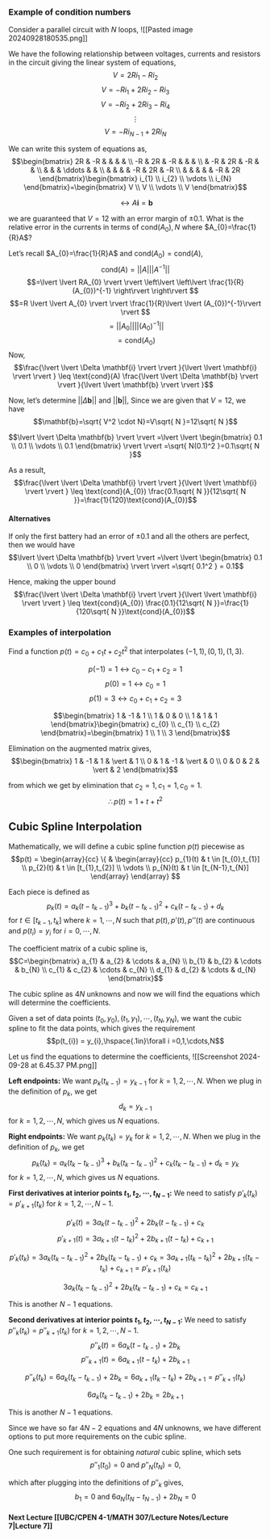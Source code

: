 ### Example of condition numbers
Consider a parallel circuit with $N$ loops,
![[Pasted image 20240928180535.png]]

We have the following relationship between voltages, currents and resistors in the circuit giving the linear system of equations,
$$V = 2Ri_{1}-Ri_{2}$$
$$V = -Ri_{1}+2Ri_{2}-Ri_{3}$$
$$V=-Ri_{2}+2Ri_{3}-Ri_{4}$$
$$\vdots$$
$$V = -Ri_{N-1}+2Ri_{N}$$

We can write this system of equations as,
$$\begin{bmatrix}
2R  & -R &  &  &  &  \\
-R & 2R & -R &  &  &  \\
 & -R & 2R & -R &  &  \\
 &  &  & \ddots &  &  \\
 &  &  &  & -R & 2R & -R \\
 &  &  &  &  &  -R & 2R
\end{bmatrix}\begin{bmatrix}
i_{1}  \\
i_{2} \\
\vdots  \\
i_{N} 
\end{bmatrix}=\begin{bmatrix}
V \\
V \\
\vdots \\
V
\end{bmatrix}$$

$$\leftrightarrow A\mathbf{i}=\mathbf{b}$$

we are guaranteed that $V=12$ with an error margin of $\pm 0.1$. What is the relative error in the currents in terms of $\text{cond}(A_{0}),N$ where $A_{0}=\frac{1}{R}A$?

Let’s recall $A_{0}=\frac{1}{R}A$ and $\text{cond}(A_{0})=\text{cond}(A)$,
$$\text{cond}(A)=\lvert \lvert A \rvert  \rvert \lvert A^{-1} \rvert  \rvert $$
$$=\lvert \lvert RA_{0} \rvert  \rvert \left\lvert  \left\lvert  \frac{1}{R}(A_{0})^{-1}  \right\rvert   \right\rvert $$
$$=R \lvert \lvert A_{0} \rvert  \rvert \frac{1}{R}\lvert \lvert (A_{0})^{-1}\rvert  \rvert $$
$$= \lvert \lvert A_{0} \rvert  \rvert \lvert \lvert (A_{0})^{-1} \rvert  \rvert $$
$$=\text{cond}(A_{0})$$
Now,
$$\frac{\lvert \lvert \Delta \mathbf{i} \rvert  \rvert }{\lvert \lvert \mathbf{i} \rvert  \rvert } \leq \text{cond}(A) \frac{\lvert \lvert \Delta \mathbf{b} \rvert  \rvert }{\lvert \lvert \mathbf{b} \rvert  \rvert }$$

Now, let’s determine $\lvert \lvert \Delta \mathbf{b} \rvert \rvert$ and $\lvert \lvert \mathbf{b} \rvert \rvert$,
Since we are given that $V=12$, we have 
$$\mathbf{b}=\sqrt{ V^2 \cdot N}=V\sqrt{ N }=12\sqrt{ N }$$


$$\lvert \lvert \Delta \mathbf{b} \rvert  \rvert =\lvert \lvert \begin{bmatrix}
0.1 \\
0.1 \\
\vdots \\
0.1
\end{bmatrix} \rvert  \rvert =\sqrt{ N(0.1)^2 }=0.1\sqrt{ N }$$

As a result,
$$\frac{\lvert \lvert \Delta \mathbf{i} \rvert  \rvert }{\lvert \lvert \mathbf{i} \rvert  \rvert } \leq \text{cond}(A_{0}) \frac{0.1\sqrt{ N }}{12\sqrt{ N }}=\frac{1}{120}\text{cond}(A_{0})$$


#### Alternatives
If only the first battery had an error of $\pm 0.1$ and all the others are perfect, then we would have
$$\lvert \lvert \Delta \mathbf{b} \rvert  \rvert =\lvert \lvert \begin{bmatrix}
0.1 \\
0 \\
\vdots \\
0
\end{bmatrix} \rvert  \rvert =\sqrt{ 0.1^2 } = 0.1$$

Hence, making the upper bound
$$\frac{\lvert \lvert \Delta \mathbf{i} \rvert  \rvert }{\lvert \lvert \mathbf{i} \rvert  \rvert } \leq \text{cond}(A_{0}) \frac{0.1}{12\sqrt{ N }}=\frac{1}{120\sqrt{ N }}\text{cond}(A_{0})$$


### Examples of interpolation
Find a function $p(t)=c_{0}+c_{1}t+c_{2}t^2$ that interpolates $(-1,1),(0,1),(1,3)$. 

$$p(-1)=1 \leftrightarrow c_{0}-c_{1}+c_{2}=1$$
$$p(0)=1 \leftrightarrow c_{0}=1$$
$$p(1)=3 \leftrightarrow c_{0}+c_{1}+c_{2}=3$$

$$\begin{bmatrix}
1 & -1 & 1 \\
1 & 0 & 0 \\
1 & 1 & 1
\end{bmatrix}\begin{bmatrix}
c_{0} \\
c_{1} \\
c_{2}
\end{bmatrix}=\begin{bmatrix}
1 \\
1 \\
3 
\end{bmatrix}$$

Elimination on the augmented matrix gives,
$$\begin{bmatrix}
1 & -1 & 1 & \vert &  1  \\
0 & 1 & -1 & \vert & 0 \\
0 & 0 & 2 & \vert & 2
\end{bmatrix}$$

from which we get by elimination that $c_{2}=1,c_{1}=1,c_{0}=1$.
$$\therefore p(t) =1+t+t^2$$

## Cubic Spline Interpolation
Mathematically, we will define a cubic spline function $p(t)$ piecewise as
$$p(t) = 
\begin{array}{cc}
  \{ & 
    \begin{array}{cc}
      p_{1}(t) & t \in [t_{0},t_{1}]  \\
      p_{2}(t) & t \in [t_{1},t_{2}]  \\
\vdots \\
p_{N}(t) & t \in [t_{N-1},t_{N}]
    \end{array}
\end{array}
$$

Each piece is defined as
$$p_{k}(t)=a_{k}(t-t_{k-1})^3+b_{k}(t-t_{k-1})^2+c_{k}(t-t_{k-1})+ d_{k}$$
for $t \in [t_{k-1},t_{k}]$ where $k=1,\cdots,N$ such that $p(t),p’(t),p’’(t)$ are continuous and $p(t_i)=y_{i}$ for $i=0,\cdots,N$. 

The coefficient matrix of a cubic spline is,
$$C=\begin{bmatrix}
a_{1} & a_{2} & \cdots & a_{N} \\
b_{1} & b_{2} & \cdots & b_{N} \\
c_{1} & c_{2} & \cdots  & c_{N} \\
d_{1} & d_{2} & \cdots & d_{N}
\end{bmatrix}$$

The cubic spline as $4N$ unknowns and now we will find the equations which will determine the coefficients.

Given a set of data points $(t_{0},y_{0}),(t_{1},y_{1}),\cdots,(t_{N},y_{N})$, we want the cubic spline to fit the data points, which gives the requirement
$$p(t_{i}) = y_{i},\hspace{.1in}\forall i =0,1,\cdots,N$$

Let us find the equations to determine the coefficients,
![[Screenshot 2024-09-28 at 6.45.37 PM.png]]

**Left endpoints:**
We want $p_{k}(t_{k-1}) = y_{k-1}$ for $k=1,2,\cdots,N$.
When we plug in the definition of $p_{k}$, we get
$$d_{k}= y_{k-1}$$
for $k =1,2,\cdots,N$, which gives us $N$ equations.

**Right endpoints:**
We want $p_{k}(t_{k})=y_{k}$ for $k=1,2,\cdots,N$.
When we plug in the definition of $p_k$, we get
$$p_{k}(t_{k})=a_{k}(t_{k}-t_{k-1})^3+b_{k}(t_{k}-t_{k-1})^2+c_{k}(t_{k}-t_{k-1})+ d_{k} =y_{k}$$
for $k=1,2,\cdots,N$, which gives us $N$ equations.

**First derivatives at interior points $t_{1},t_{2},\cdots,t_{N-1}$:**
We need to satisfy $p'_{k}(t_{k})=p'_{k+1}(t_{k})$ for $k=1,2,\cdots,N-1$.

$$p'_{k}(t)=3a_{k}(t-t_{k-1})^2+2b_k(t-t_{k-1})+c_{k}$$
$$p'_{k+1}(t)=3a_{k+1}(t-t_{k})^2+2b_{k+1}(t-t_{k})+c_{k+1}$$

$$p'_{k}(t_{k})=3a_{k}(t_{k}-t_{k-1})^2+2b_{k}(t_{k}-t_{k-1})+c_{k}=3a_{k+1}(t_{k}-t_{k})^2+2b_{k+1}(t_{k}-t_{k})+c_{k+1}=p'_{k+1}(t_{k})$$

$$3a_{k}(t_{k}-t_{k-1})^2+2b_{k}(t_{k}-t_{k-1})+c_{k} = c_{k+1}$$

This is another $N-1$ equations.

**Second derivatives at interior points $t_{1},t_{2},\cdots,t_{N-1}$:**
We need to satisfy $p''_{k}(t_{k})=p''_{k+1}(t_{k})$ for $k=1,2,\cdots,N-1$.
$$p''_{k}(t)=6a_{k}(t-t_{k-1})+2b_k$$
$$p''_{k+1}(t)=6a_{k+1}(t-t_{k})+2b_{k+1}$$

$$p''_{k}(t_{k})=6a_{k}(t_{k}-t_{k-1})+2b_k = 6a_{k+1}(t_{k}-t_{k})+2b_{k+1}=p''_{k+1}(t_{k})$$

$$6a_{k}(t_{k}-t_{k-1})+2b_k = 2b_{k+1}$$

This is another $N-1$ equations.

Since we have so far $4N-2$ equations and $4N$ unknowns, we have different options to put more requirements on the cubic spline.

One such requirement is for obtaining *natural* cubic spline, which sets
$$p''_{1}(t_{0})=0 \text{ and }p''_{N}(t_N)=0,$$

which after plugging into the definitions of $p''_{k}$ gives,
$$b_{1}=0 \text{ and } 6a_{N}(t_{N}-t_{N-1})+2b_{N}=0$$

#### Next Lecture [[UBC/CPEN 4-1/MATH 307/Lecture Notes/Lecture 7|Lecture 7]]
